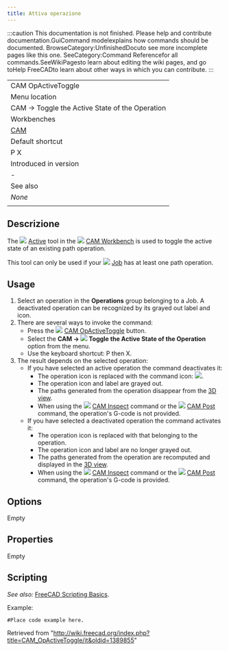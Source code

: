 ```yaml
---
title: Attiva operazione
---
```

:::caution
This documentation is not finished. Please help and contribute documentation.GuiCommand modelexplains how commands should be documented. BrowseCategory:UnfinishedDocuto see more incomplete pages like this one. SeeCategory:Command Referencefor all commands.SeeWikiPagesto learn about editing the wiki pages, and go toHelp FreeCADto learn about other ways in which you can contribute.
:::

|  |
| --- |
| CAM OpActiveToggle |
| Menu location |
| CAM → Toggle the Active State of the Operation |
| Workbenches |
| [CAM](/CAM_Workbench "CAM Workbench") |
| Default shortcut |
| P X |
| Introduced in version |
| - |
| See also |
| *None* |
|  |

## Descrizione

The ![](/images/CAM_OpActiveToggle.svg) [Active](/CAM_OpActiveToggle "CAM OpActiveToggle") tool in the ![](/images/Workbench_CAM.svg) [CAM Workbench](/CAM_Workbench "CAM Workbench") is used to toggle the active state of an existing path operation.

This tool can only be used if your ![](/images/CAM_Job.svg) [Job](/CAM_Job "CAM Job") has at least one path operation.

## Usage

1. Select an operation in the **Operations** group belonging to a Job. A deactivated operation can be recognized by its grayed out label and icon.
2. There are several ways to invoke the command:
   * Press the ![](/images/CAM_OpActiveToggle.svg) [CAM OpActiveToggle](/CAM_OpActiveToggle "CAM OpActiveToggle") button.
   * Select the **CAM → ![](/images/CAM_OpActiveToggle.svg) Toggle the Active State of the Operation** option from the menu.
   * Use the keyboard shortcut: P then X.
3. The result depends on the selected operation:
   * If you have selected an active operation the command deactivates it:
     + The operation icon is replaced with the command icon: ![](/images/CAM_OpActiveToggle.svg).
     + The operation icon and label are grayed out.
     + The paths generated from the operation disappear from the [3D view](/3D_view "3D view").
     + When using the ![](/images/CAM_Inspect.svg) [CAM Inspect](/CAM_Inspect "CAM Inspect") command or the ![](/images/CAM_Post.svg) [CAM Post](/CAM_Post "CAM Post") command, the operation's G-code is not provided.
   * If you have selected a deactivated operation the command activates it:
     + The operation icon is replaced with that belonging to the operation.
     + The operation icon and label are no longer grayed out.
     + The paths generated from the operation are recomputed and displayed in the [3D view](/3D_view "3D view").
     + When using the ![](/images/CAM_Inspect.svg) [CAM Inspect](/CAM_Inspect "CAM Inspect") command or the ![](/images/CAM_Post.svg) [CAM Post](/CAM_Post "CAM Post") command, the operation's G-code is provided.

## Options

Empty

## Properties

Empty

## Scripting

*See also:* [FreeCAD Scripting Basics](/FreeCAD_Scripting_Basics "FreeCAD Scripting Basics").

Example:

```
#Place code example here.

```

Retrieved from "<http://wiki.freecad.org/index.php?title=CAM_OpActiveToggle/it&oldid=1389855>"